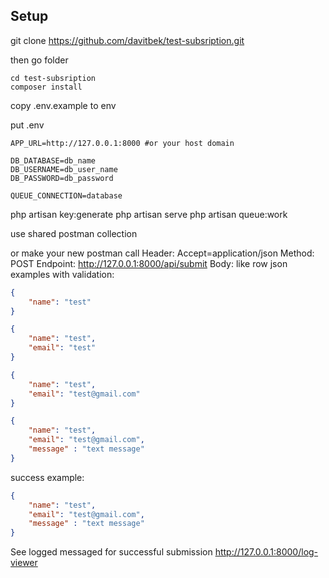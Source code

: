 ## Setup 
git clone https://github.com/davitbek/test-subsription.git

then go folder

```
cd test-subsription
composer install
```

copy .env.example to env

put .env
```
APP_URL=http://127.0.0.1:8000 #or your host domain

DB_DATABASE=db_name
DB_USERNAME=db_user_name
DB_PASSWORD=db_password

QUEUE_CONNECTION=database

```
php artisan key:generate
php artisan serve
php artisan queue:work

use shared postman collection

or make your new postman call 
Header: Accept=application/json
Method: POST
Endpoint: http://127.0.0.1:8000/api/submit
Body: like row json
examples with validation:
```json
{
    "name": "test"
}
```
```json
{
    "name": "test",
    "email": "test"
}
```
```json
{
    "name": "test",
    "email": "test@gmail.com"
}
```
```json
{
    "name": "test",
    "email": "test@gmail.com",
    "message" : "text message"
}
```
success example:
```json
{
    "name": "test",
    "email": "test@gmail.com",
    "message" : "text message"
}
```

See logged messaged for successful submission
http://127.0.0.1:8000/log-viewer

